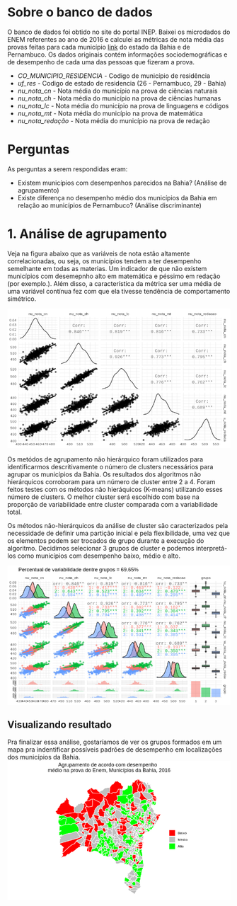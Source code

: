 # Sobre o banco de dados

O banco de dados foi obtido no site do portal INEP. Baixei os microdados do ENEM referentes ao ano de 2016 e calculei as métricas de nota média das provas feitas para cada município [link](http://portal.inep.gov.br/web/guest/microdados) do estado da Bahia e de Pernambuco.
Os dados originais contém informações sociodemográficas e de desempenho de cada uma das pessoas que fizeram a prova.

- *CO_MUNICIPIO_RESIDENCIA* - Codigo de município de residência
- *uf_res* - Codigo de estado de residencia (26 - Pernambuco, 29 - Bahia)
- *nu_nota_cn* - Nota média do município na prova de ciências naturais
- *nu_nota_ch* - Nota média do município na prova de ciências humanas
- *nu_nota_lc* - Nota média do município na prova de linguagens e códigos
- *nu_nota_mt* - Nota média do município na prova de matemática
- *nu_nota_redação* - Nota média do município na prova de redação

# Perguntas

As perguntas a serem respondidas eram:

- Existem municípios com desempenhos parecidos na Bahia? (Análise de agrupamento)
- Existe diferença no desempenho médio dos municípios da Bahia em relação ao municípios de Pernambuco? (Análise discriminante)

# 1. Análise de agrupamento

Veja na figura abaixo que as variáveis de nota estão altamente correlacionadas, ou seja, os municípios tendem a ter desempenho semelhante em todas as materias. 
Um indicador de que não existem municípios com desemepnho alto em matemática e péssimo em redação (por exemplo.). 
Além disso, a característica da métrica ser uma média de uma variável contínua fez com que ela tivesse tendência de comportamento simétrico.

![](agrupamento_files/figure-html/unnamed-chunk-3-1.png)<!-- -->

Os metódos de agrupamento não hierárquico foram utilizados para identificarmos descritivamente o número de clusters necessários para agrupar os municípios da Bahia.
Os resultados dos algoritmos não hierárquicos corroboram para um número de cluster entre 2 a 4. 
Foram feitos testes com os métodos não hieráquicos (K-means) utilizando esses número de clusters.
O melhor cluster será escolhido com base na proporção de variabilidade entre cluster comparada com a variabilidade total.

Os métodos não-hierárquicos da análise de cluster são caracterizados pela necessidade de definir uma partição inicial e pela flexibilidade, uma vez que os elementos podem ser trocados de grupo durante a execução do algoritmo.
Decidimos selecionar 3 grupos de cluster e podemos interpretá-los como municípios com desempenho baixo, médio e alto.

![](agrupamento_files/figure-html/unnamed-chunk-13-1.png)<!-- -->

## Visualizando resultado

Pra finalizar essa análise, gostaríamos de ver os grupos formados em um mapa pra indentificar possíveis padrões de desempenho em localizações dos municípios da Bahia.
![](agrupamento_files/figure-html/unnamed-chunk-15-1.png)<!-- -->
